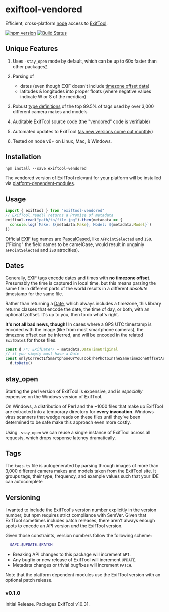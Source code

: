 # exiftool-vendored

Efficient, cross-platform [node](https://nodejs.org/) access to [ExifTool](http://www.sno.phy.queensu.ca/~phil/exiftool/). 

[![npm version](https://badge.fury.io/js/exiftool-vendored.svg)](https://badge.fury.io/js/exiftool-vendored)
[![Build Status](https://travis-ci.org/mceachen/exiftool-vendored.svg?branch=master)](https://travis-ci.org/mceachen/exiftool-vendored)

## Unique Features

1. Uses `-stay_open` mode by default, which can be up to 60x faster than other packages[*](#stay_open)

1. Parsing of 
    - dates (even though EXIF doesn't include [timezone offset data](#dates))
    - latitudes & longitudes into proper floats (where negative values indicate W or S of the meridian)

1. Robust [type definitions](#tags) of the top 99.5% of tags used by over 3,000 different camera makes and models

1. Auditable ExifTool source code (the "vendored" code is [verifiable](http://owl.phy.queensu.ca/~phil/exiftool/checksums.txt))

1. Automated updates to ExifTool ([as new versions come out monthly](http://www.sno.phy.queensu.ca/~phil/exiftool/history.html))

1. Tested on node v6+ on Linux, Mac, & Windows.

## Installation

    npm install --save exiftool-vendored

The vendored version of ExifTool relevant for your platform will be installed via [platform-dependent-modules](https://www.npmjs.com/package/platform-dependent-modules).

## Usage

```js
import { exiftool } from "exiftool-vendored"
// ExifTool.read() returns a Promise of metadata
exiftool.read("path/to/file.jpg").then(metadata => {
  console.log(`Make: ${metadata.Make}, Model: ${metadata.Model}`)
})
```

Official [EXIF](http://www.cipa.jp/std/documents/e/DC-008-2012_E.pdf) tag names are [PascalCased](https://en.wikipedia.org/wiki/PascalCase), like `AFPointSelected` and `ISO`. ("Fixing" the field names to be camelCase, would result in ungainly `aFPointSelected` and `iSO` atrocities).

## Dates

Generally, EXIF tags encode dates and times with **no timezone offset.** Presumably the time is captured in local time, but this means parsing the same file in different parts of the world results in a different *absolute* timestamp for the same file.

Rather than returning a [Date](https://developer.mozilla.org/en-US/docs/Web/JavaScript/Reference/Global_Objects/Date), which always includes a timezone, this library returns classes that encode the date, the time of day, or both, with an optional tzoffset. It's up to you, then to do what's right.

**It's not all bad news, though!** In cases where a GPS UTC timestamp is encoded with the image (like from most smartphone cameras), the timezone offset can be inferred, and will be encoded in the related `ExifDate`s for those files.

```ts
const d /*: ExifDate*/ = metadata.DateTimeOriginal
// if you simply must have a Date
const onlyCorrectIfSmartphoneOrYouTookThePhotoInTheSameTimezoneOffsetAsItIsLocally: Date = 
  d.toDate()
```

## stay_open

Starting the perl version of ExifTool is expensive, and is *especially* expensive on the Windows version of ExifTool. 

On Windows, a distribution of Perl and the ~1000 files that make up ExifTool are extracted into a temporary directory for **every invocation**. Windows virus scanners that wedge reads on these files until they've been determined to be safe make this approach even more costly.

Using `-stay_open` we can reuse a single instance of ExifTool across all requests, which drops response latency dramatically. 

## Tags

The `tags.ts` file is autogenerated by parsing through images of more than 3,000 different camera makes and models taken from the ExifTool site. It groups tags, their type, frequency, and example values such that your IDE can autocomplete

## Versioning

I wanted to include the ExifTool's version number explicitly in the version number, but npm requires strict compliance with SemVer. Given that ExifTool sometimes includes patch releases, there aren't always enough spots to encode an API version *and* the ExifTool version.

Given those constraints, version numbers follow the following scheme:
```sh
  $API.$UPDATE.$PATCH
```

* Breaking API changes to this package will increment `API`.
* Any bugfix or new release of ExifTool will increment `UPDATE`.
* Metadata changes or trivial bugfixes will increment `PATCH`.

Note that the platform dependent modules use the ExifTool version with an optional patch release.

### v0.1.0

Initial Release. Packages ExifTool v10.31.
